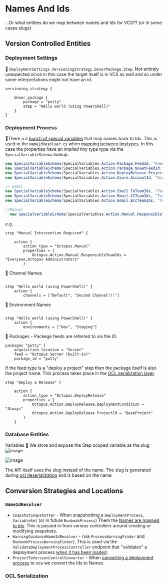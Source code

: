 # Names And Ids
...Or what entities do we map between names and Ids for VCS?? (or in some cases slugs)


## Version Controlled Entities

### Deployment Settings
📛 `DeploymentSettings.VersioningStrategy.DonorPackage.Step`. Not entirely unexpected since in this case the target itself is in VCS as well and so under some interpretations might not have an id.

```hcl
versioning_strategy {

    donor_package {
        package = "putty"
        step = "Hello world (using PowerShell)"
    }
}
```


### Deployment Process
📛There a a [bunch of special variables](https://github.com/OctopusDeploy/OctopusDeploy/blob/master/source/Octopus.Core/Features/DeploymentProcesses/SpecialVariableSchema.cs#L13) that map names back to Ids. This is used in the `NameIdResolver.cs` when [mapping between tinytypes](https://github.com/OctopusDeploy/OctopusDeploy/blob/master/source/Octopus.Core/Features/DeploymentProcesses/NameIdResolver.cs#L157). In this case the properties have an _implied_ tiny type type via the `SpecialVariableSchema` lookup.
```c#
new SpecialVariableSchema(SpecialVariables.Action.Package.FeedId, "Feed", typeof(FeedIdOrName), SpecialVariableType.String),
new SpecialVariableSchema(SpecialVariables.Action.Package.NuGetFeedId, "Feed", typeof(FeedIdOrName), SpecialVariableType.String),
new SpecialVariableSchema(SpecialVariables.Action.DeployRelease.ProjectId, "Project", typeof(ProjectIdOrName), SpecialVariableType.String),
new SpecialVariableSchema(SpecialVariables.Action.Azure.AccountId, "Account", typeof(AccountIdOrName), SpecialVariableType.String),

// Email
new SpecialVariableSchema(SpecialVariables.Action.Email.ToTeamIds, "Team", typeof(TeamIdOrName), SpecialVariableType.CsvString),
new SpecialVariableSchema(SpecialVariables.Action.Email.CCTeamIds, "Team", typeof(TeamIdOrName), SpecialVariableType.CsvString),
new SpecialVariableSchema(SpecialVariables.Action.Email.BccTeamIds, "Team", typeof(TeamIdOrName), SpecialVariableType.CsvString),

//Manual
  new SpecialVariableSchema(SpecialVariables.Action.Manual.ResponsibleTeamIds, "Team", typeof(TeamIdOrName), SpecialVariableType.CsvString),
```
e.g.
```hcl
step "Manual Intervention Required" {

    action {
        action_type = "Octopus.Manual"
        properties = {
            Octopus.Action.Manual.ResponsibleTeamIds = "Everyone,Octopus Administrators"
        }
```


📛 Channel Names
```hcl

step "Hello world (using PowerShell)" {
    action {
        channels = ["Default", "Second Channal!!!"]
```

📛 Environment Names
```hcl

step "Hello world (using PowerShell)" {
    action {
        environments = ["Dev", "Staging"]
```
        

📛 Packages - Packege feeds are referred to via the ID.
```hcl
packages "putty" {
    acquisition_location = "Server"
    feed = "Octopus Server (built-in)"
    package_id = "putty"
```

If the feed type is a "deploy a project" step then the package itself is also the project name. This process takes place in the [OCL serialization layer](https://github.com/OctopusDeploy/OctopusDeploy/blob/e641389b25df8c8c6c684149426eb82167075b26/source/Octopus.Core/Serialization/Ocl/OclConverters/DeploymentActionOclConverter.cs#L161).
```hcl
step "Deploy a Release" {

    action {
        action_type = "Octopus.DeployRelease"
        properties = {
            Octopus.Action.DeployRelease.DeploymentCondition = "Always"
            Octopus.Action.DeployRelease.ProjectId = "BaseProject"
        }
    }
```

### Database Entities
Variables
🐌 We store and expose the Step scoped variable as the slug
![image](https://user-images.githubusercontent.com/1830666/135007500-d33827af-eb5b-4d7b-ac7a-a293d4ec54c0.png)

![image](https://user-images.githubusercontent.com/1830666/135007590-80db8656-ef05-4288-b45e-48db9651bcbe.png)

The API itself uses the slug instead of the name. The slug is generated during [ocl deserialization](https://github.com/OctopusDeploy/OctopusDeploy/blob/e641389b25df8c8c6c684149426eb82167075b26/source/Octopus.Core/Serialization/Ocl/OclConverters/DeploymentActionOclConverter.cs#L171) and is based on the name

## Conversion Strategies and Locations

### `NameIdResolver`
* `SnapshotSnapshotter` - When snapshotting a `DeploymentProcess`, `VariableSet` (or in future `RunbookProcess`) Them the [Names are mapped to Ids](https://github.com/OctopusDeploy/OctopusDeploy/blob/c6b4737add2dc8e740e8f658122d6e3263744f82/source/Octopus.Core/Features/SnapshotSnapshotter.cs#L141). This is passed in from various controllers around creating or modifying snapshots.
* `WarningGuidanceNameIdResolver` - (via `ProcessWarningFinder` and `RunbookProcessWarningFinder`). This is used via the `ValidateDeploymentProcessController` endpoint that "validates" a deployment process [when it has been loaded](https://github.com/OctopusDeploy/OctopusDeploy/blob/27651b587bcb62455fe4f47e46368a77af0edd26/newportal/app/areas/projects/components/Process/ProcessStepsLayout.tsx#L259).
* `ProjectToVersionControlConverter` - When [converting a deployment process](https://github.com/OctopusDeploy/OctopusDeploy/blob/a033f6b5703f1aed50fa69131fa7eed2cef50747/source/Octopus.Server/Web/Api/Actions/Projects/ProjectToVersionControlConverter.cs#L170) to vcs we convert the Ids to Names.

### OCL Serialization
